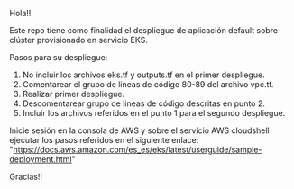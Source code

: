 Hola!!


Este repo tiene como finalidad el despliegue de aplicación default sobre clúster provisionado en servicio EKS.

Pasos para su despliegue:

1. No incluir los archivos eks.tf  y outputs.tf en el primer despliegue.
2. Comentarear el grupo de lineas de código 80-89 del archivo vpc.tf.
3. Realizar primer despliegue.
4. Descomentarear grupo de lineas de código descritas en punto 2.
5. Incluir los archivos referidos en el punto 1 para el segundo despliegue.


Inicie sesión en la consola de AWS y sobre el servicio AWS cloudshell ejecutar los pasos referidos en el siguiente enlace:
"https://docs.aws.amazon.com/es_es/eks/latest/userguide/sample-deployment.html"

Gracias!!